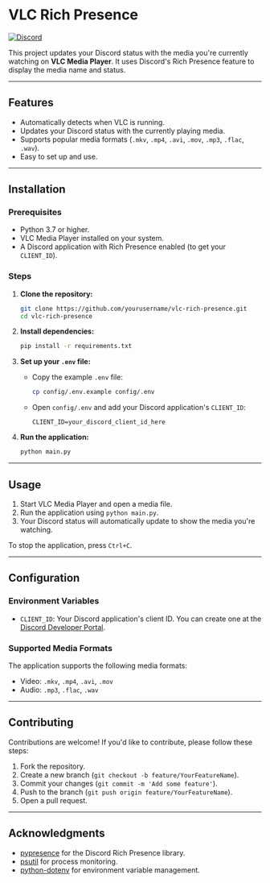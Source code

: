 # VLC Rich Presence

[![Discord](https://img.shields.io/badge/Discord-Rich%20Presence-blue)](https://discord.com/developers/docs/rich-presence)

This project updates your Discord status with the media you're currently watching on **VLC Media Player**. It uses Discord's Rich Presence feature to display the media name and status.

---

## Features

- Automatically detects when VLC is running.
- Updates your Discord status with the currently playing media.
- Supports popular media formats (`.mkv`, `.mp4`, `.avi`, `.mov`, `.mp3`, `.flac`, `.wav`).
- Easy to set up and use.

---

## Installation

### Prerequisites

- Python 3.7 or higher.
- VLC Media Player installed on your system.
- A Discord application with Rich Presence enabled (to get your `CLIENT_ID`).

### Steps

1. **Clone the repository:**
   ```bash
   git clone https://github.com/yourusername/vlc-rich-presence.git
   cd vlc-rich-presence
   ```

2. **Install dependencies:**
   ```bash
   pip install -r requirements.txt
   ```

3. **Set up your `.env` file:**
   - Copy the example `.env` file:
     ```bash
     cp config/.env.example config/.env
     ```
   - Open `config/.env` and add your Discord application's `CLIENT_ID`:
     ```
     CLIENT_ID=your_discord_client_id_here
     ```

4. **Run the application:**
   ```bash
   python main.py
   ```

---

## Usage

1. Start VLC Media Player and open a media file.
2. Run the application using `python main.py`.
3. Your Discord status will automatically update to show the media you're watching.

To stop the application, press `Ctrl+C`.

---

## Configuration

### Environment Variables

- `CLIENT_ID`: Your Discord application's client ID. You can create one at the [Discord Developer Portal](https://discord.com/developers/applications).

### Supported Media Formats

The application supports the following media formats:
- Video: `.mkv`, `.mp4`, `.avi`, `.mov`
- Audio: `.mp3`, `.flac`, `.wav`

---

## Contributing

Contributions are welcome! If you'd like to contribute, please follow these steps:

1. Fork the repository.
2. Create a new branch (`git checkout -b feature/YourFeatureName`).
3. Commit your changes (`git commit -m 'Add some feature'`).
4. Push to the branch (`git push origin feature/YourFeatureName`).
5. Open a pull request.


---

## Acknowledgments

- [pypresence](https://github.com/qwertyquerty/pypresence) for the Discord Rich Presence library.
- [psutil](https://github.com/giampaolo/psutil) for process monitoring.
- [python-dotenv](https://github.com/theskumar/python-dotenv) for environment variable management.

